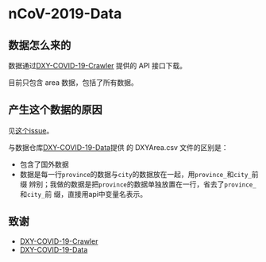 # nCoV-2019-Data

## 数据怎么来的

数据通过[DXY-COVID-19-Crawler](https://github.com/BlankerL/DXY-COVID-19-Crawler)
提供的 API 接口下载。

目前只包含 area 数据，包括了所有数据。

## 产生这个数据的原因

见[这个issue](https://github.com/BlankerL/DXY-COVID-19-Data/issues/39)。

与数据仓库[DXY-COVID-19-Data](https://github.com/BlankerL/DXY-COVID-19-Data)提供
的 DXYArea.csv 文件的区别是：

- 包含了国外数据
- 数据是每一行`province`的数据与`city`的数据放在一起，用`province_`和`city_`前缀
辨别；我做的数据是把`province`的数据单独放置在一行，省去了`province_`和`city_`前
缀，直接用api中变量名表示。

## 致谢

- [DXY-COVID-19-Crawler](https://github.com/BlankerL/DXY-COVID-19-Crawler)
- [DXY-COVID-19-Data](https://github.com/BlankerL/DXY-COVID-19-Data)
